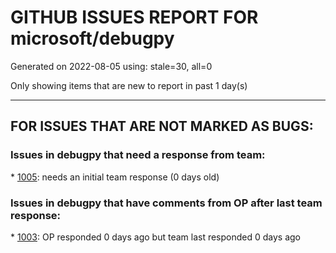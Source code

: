 
# GITHUB ISSUES REPORT FOR microsoft/debugpy


Generated on 2022-08-05 using: stale=30, all=0


Only showing items that are new to report in past 1 day(s)


---

## FOR ISSUES THAT ARE NOT MARKED AS BUGS:


### Issues in debugpy that need a response from team:


\* [1005](https://github.com/microsoft/debugpy/issues/1005 "subprocess.check_output hangs when gevent support is enabled and subprocess is monkey patched"): needs an initial team response (0 days old)

### Issues in debugpy that have comments from OP after last team response:


\* [1003](https://github.com/microsoft/debugpy/issues/1003 " Launching VSCode debugpy takes significantly longer to attach to process after update to 1.6.2"): OP responded 0 days ago but team last responded 0 days ago
